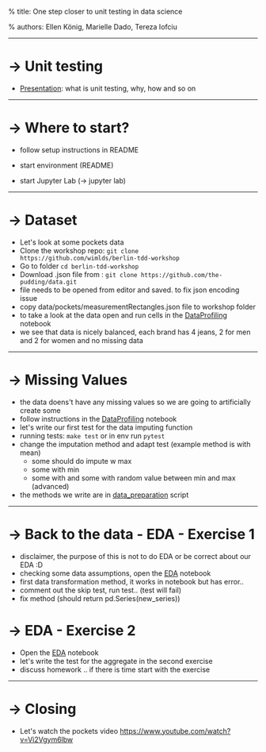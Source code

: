 % title: One step closer to unit testing in data science

% authors: Ellen König, Marielle Dado, Tereza Iofciu

---

# -> Unit testing

- [Presentation](https://docs.google.com/presentation/d/1Lc1fhpQsXWQonHNtZ78rozE_nymrFaoZuuGyp7q007Q/edit#slide=id.p1): what is unit testing, why, how and so on

---

# -> Where to start?

- follow setup instructions in README

- start environment (README)

- start Jupyter Lab (-> jupyter lab)

---

# -> Dataset

- Let's look at some pockets data
- Clone the workshop repo: `git clone https://github.com/wimlds/berlin-tdd-workshop`
- Go to folder `cd berlin-tdd-workshop`
- Download .json file from : `git clone https://github.com/the-pudding/data.git`
- file needs to be opened from editor and saved. to fix json encoding issue
- copy data/pockets/measurementRectangles.json file to workshop folder
- to take a look at the data open and run cells in the [DataProfiling](DataProfiling.ipynb) notebook
- we see that data is nicely balanced, each brand has 4 jeans, 2 for men and 2 for women and no missing data

---

# -> Missing Values

- the data doens't have any missing values so we are going to artificially create some
- follow instructions in the [DataProfiling](DataProfiling.ipynb) notebook
- let's write our first test for the data imputing function
- running tests: `make test` or in env run `pytest`
- change the imputation method and adapt test (example method is with mean)
  - some should do impute w max
  - some with min
  - some with and some with random value between min and max (advanced)
- the methods we write are in [data_preparation](data_preparation.py) script

---

# -> Back to the data - EDA - Exercise 1

- disclaimer, the purpose of this is not to do EDA or be correct about our EDA :D
- checking some data assumptions, open the [EDA](EDA.ipynb) notebook
- first data transformation method, it works in notebook but has error..
- comment out the skip test, run test.. (test will fail)
- fix method (should return pd.Series(new_series))

# -> EDA - Exercise 2

- Open the [EDA](EDA.ipynb) notebook
- let's write the test for the aggregate in the second exercise
- discuss homework .. if there is time start with the exercise

---

# -> Closing

- Let's watch the pockets video https://www.youtube.com/watch?v=Vi2Vgym6lbw
